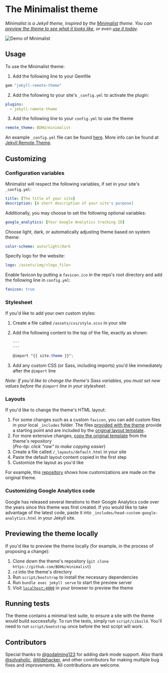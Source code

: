 # The Minimalist theme

*Minimalist is a Jekyll theme, inspired by the [Minimalist](https://github.com/BDHU/minimalist) theme. You can [preview the theme to see what it looks like](http://bdhu.github.io/minimalist), or even [use it today](#usage).*

![Demo of Minimalist](https://raw.githubusercontent.com/BDHU/minimalist/main/minimalist.png)

## Usage

To use the Minimalist theme:

1. Add the following line to your Gemfile

```ruby
gem "jekyll-remote-theme"
```

2. Add the following to your site's `_config.yml` to activate the plugin:

```yml
plugins:
  - jekyll-remote-theme
```

3. Add the following line to your `config.yml` to use the theme

```yml
remote_theme: BDHU/minimalist
```

An example `_config.yml` file can be found [here](https://github.com/BDHU/bdhu.github.io/blob/master/_config.yml). More info can be found at [Jekyll Remote Theme](https://github.com/benbalter/jekyll-remote-theme).

## Customizing

### Configuration variables

Minimalist will respect the following variables, if set in your site's `_config.yml`:

```yml
title: [The title of your site]
description: [A short description of your site's purpose]
```

Additionally, you may choose to set the following optional variables:

```yml
google_analytics: [Your Google Analytics tracking ID]
```

Choose light, dark, or automatically adjusting theme based on system theme:

```yml
color-scheme: auto/light/dark
```

Specify logo for the website:

```yml
logo: /assets/img/<logo_file>
```

Enable favicon by putting a `favicon.ico` in the repo's root directory and add the following line in `config.yml`:

```yml
favicon: true
```

### Stylesheet

If you'd like to add your own custom styles:

1. Create a file called `/assets/css/style.scss` in your site
2. Add the following content to the top of the file, exactly as shown:

    ```scss
    ---
    ---

    @import "{{ site.theme }}";
    ```

3. Add any custom CSS (or Sass, including imports) you'd like immediately after the `@import` line

*Note: If you'd like to change the theme's Sass variables, you must set new values before the `@import` line in your stylesheet.*

### Layouts

If you'd like to change the theme's HTML layout:

1. For some changes such as a custom `favicon`, you can add custom files in your local `_includes` folder. The files [provided with the theme](https://github.com/BDHU/minimalist/tree/master/_includes) provide a starting point and are included by the [original layout template](https://github.com/BDHU/minimalist/blob/master/_layouts/default.html).
2. For more extensive changes, [copy the original template](https://github.com/BDHU/minimalist/blob/master/_layouts/default.html) from the theme's repository<br/>(*Pro-tip: click "raw" to make copying easier*)
3. Create a file called `/_layouts/default.html` in your site
4. Paste the default layout content copied in the first step
5. Customize the layout as you'd like

For example, this [repository](https://github.com/BDHU/bdhu.github.io) shows how customizations are made on the original theme.

### Customizing Google Analytics code

Google has released several iterations to their Google Analytics code over the years since this theme was first created. If you would like to take advantage of the latest code, paste it into `_includes/head-custom-google-analytics.html` in your Jekyll site.

## Previewing the theme locally

If you'd like to preview the theme locally (for example, in the process of proposing a change):

1. Clone down the theme's repository (`git clone https://github.com/BDHU/minimalist`)
2. `cd` into the theme's directory
3. Run `script/bootstrap` to install the necessary dependencies
4. Run `bundle exec jekyll serve` to start the preview server
5. Visit [`localhost:4000`](http://localhost:4000) in your browser to preview the theme

## Running tests

The theme contains a minimal test suite, to ensure a site with the theme would build successfully. To run the tests, simply run `script/cibuild`. You'll need to run `script/bootstrap` once before the test script will work.

## Contributors

Special thanks to [@godalming123](https://github.com/godalming123) for adding dark mode support. Also thank [@solvaholic](https://github.com/solvaholic), [@tildehacker](https://github.com/tildehacker), and other contributors for making multiple bug fixes and improvements. All contributions are welcome.
